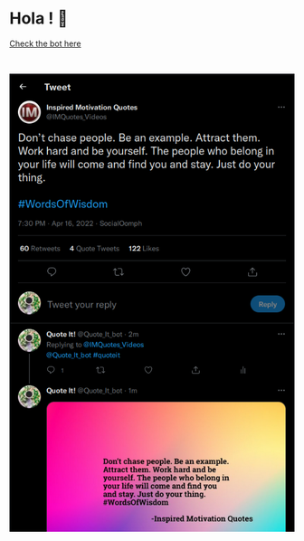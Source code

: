 # Hola ! 👋

[Check the bot here](https://twitter.com/Quote_It_bot)

<br>

![img1](thumbnails/img1.png)
